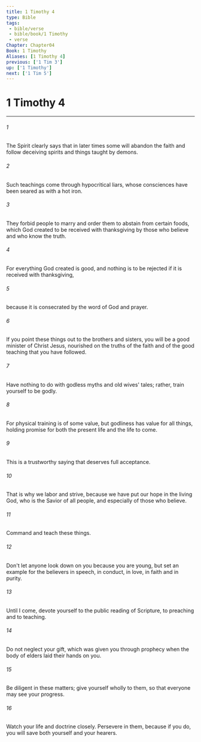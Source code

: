 ```yaml
---
title: 1 Timothy 4
type: Bible
tags:
 - bible/verse
 - bible/book/1 Timothy
 - verse
Chapter: Chapter04
Book: 1 Timothy
Aliases: [1 Timothy 4]
previous: ['1 Tim 3']
up: ['1 Timothy']
next: ['1 Tim 5']
---
```

# 1 Timothy 4

***


###### 1 
The Spirit clearly says that in later times some will abandon the faith and follow deceiving spirits and things taught by demons. 

###### 2 
Such teachings come through hypocritical liars, whose consciences have been seared as with a hot iron. 

###### 3 
They forbid people to marry and order them to abstain from certain foods, which God created to be received with thanksgiving by those who believe and who know the truth. 

###### 4 
For everything God created is good, and nothing is to be rejected if it is received with thanksgiving, 

###### 5 
because it is consecrated by the word of God and prayer. 

###### 6 
If you point these things out to the brothers and sisters, you will be a good minister of Christ Jesus, nourished on the truths of the faith and of the good teaching that you have followed. 

###### 7 
Have nothing to do with godless myths and old wives' tales; rather, train yourself to be godly. 

###### 8 
For physical training is of some value, but godliness has value for all things, holding promise for both the present life and the life to come. 

###### 9 
This is a trustworthy saying that deserves full acceptance. 

###### 10 
That is why we labor and strive, because we have put our hope in the living God, who is the Savior of all people, and especially of those who believe. 

###### 11 
Command and teach these things. 

###### 12 
Don't let anyone look down on you because you are young, but set an example for the believers in speech, in conduct, in love, in faith and in purity. 

###### 13 
Until I come, devote yourself to the public reading of Scripture, to preaching and to teaching. 

###### 14 
Do not neglect your gift, which was given you through prophecy when the body of elders laid their hands on you. 

###### 15 
Be diligent in these matters; give yourself wholly to them, so that everyone may see your progress. 

###### 16 
Watch your life and doctrine closely. Persevere in them, because if you do, you will save both yourself and your hearers. 
